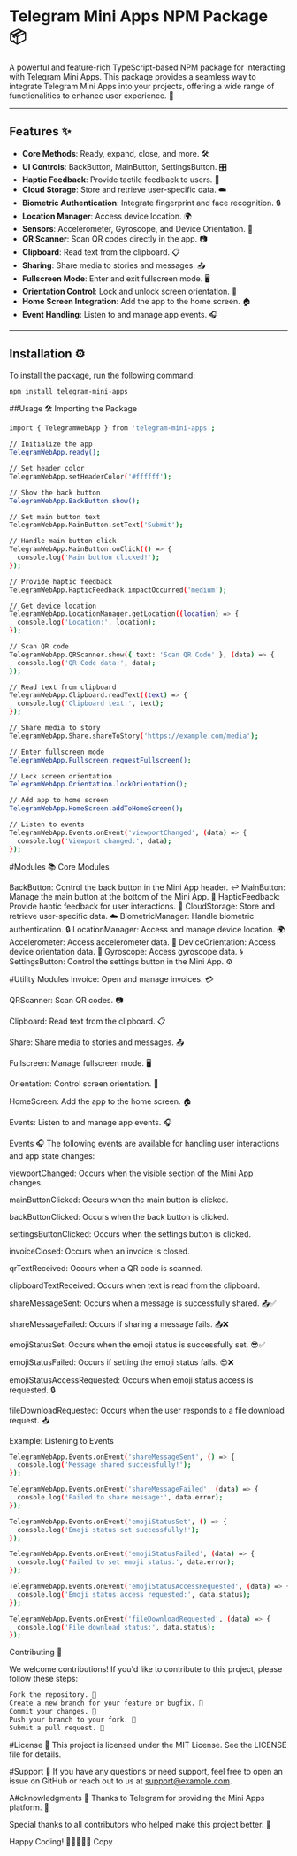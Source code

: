 # Telegram Mini Apps NPM Package 📦

A powerful and feature-rich TypeScript-based NPM package for interacting with Telegram Mini Apps. This package provides a seamless way to integrate Telegram Mini Apps into your projects, offering a wide range of functionalities to enhance user experience. 🚀

---

## Features ✨

- **Core Methods**: Ready, expand, close, and more. 🛠️
- **UI Controls**: BackButton, MainButton, SettingsButton. 🎛️
- **Haptic Feedback**: Provide tactile feedback to users. 📳
- **Cloud Storage**: Store and retrieve user-specific data. ☁️
- **Biometric Authentication**: Integrate fingerprint and face recognition. 🔒
- **Location Manager**: Access device location. 🌍
- **Sensors**: Accelerometer, Gyroscope, and Device Orientation. 📡
- **QR Scanner**: Scan QR codes directly in the app. 📷
- **Clipboard**: Read text from the clipboard. 📋
- **Sharing**: Share media to stories and messages. 📤
- **Fullscreen Mode**: Enter and exit fullscreen mode. 🖥️
- **Orientation Control**: Lock and unlock screen orientation. 🔄
- **Home Screen Integration**: Add the app to the home screen. 🏠
- **Event Handling**: Listen to and manage app events. 🎧

___




## Installation ⚙️

To install the package, run the following command:

```bash
npm install telegram-mini-apps
```


##Usage 🛠️
Importing the Package
```bash
import { TelegramWebApp } from 'telegram-mini-apps';

// Initialize the app
TelegramWebApp.ready();

// Set header color
TelegramWebApp.setHeaderColor('#ffffff');

// Show the back button
TelegramWebApp.BackButton.show();

// Set main button text
TelegramWebApp.MainButton.setText('Submit');

// Handle main button click
TelegramWebApp.MainButton.onClick(() => {
  console.log('Main button clicked!');
});

// Provide haptic feedback
TelegramWebApp.HapticFeedback.impactOccurred('medium');

// Get device location
TelegramWebApp.LocationManager.getLocation((location) => {
  console.log('Location:', location);
});

// Scan QR code
TelegramWebApp.QRScanner.show({ text: 'Scan QR Code' }, (data) => {
  console.log('QR Code data:', data);
});

// Read text from clipboard
TelegramWebApp.Clipboard.readText((text) => {
  console.log('Clipboard text:', text);
});

// Share media to story
TelegramWebApp.Share.shareToStory('https://example.com/media');

// Enter fullscreen mode
TelegramWebApp.Fullscreen.requestFullscreen();

// Lock screen orientation
TelegramWebApp.Orientation.lockOrientation();

// Add app to home screen
TelegramWebApp.HomeScreen.addToHomeScreen();

// Listen to events
TelegramWebApp.Events.onEvent('viewportChanged', (data) => {
  console.log('Viewport changed:', data);
});
```
#Modules 📚
Core Modules

BackButton: Control the back button in the Mini App header. ↩️
MainButton: Manage the main button at the bottom of the Mini App. 🎯
HapticFeedback: Provide haptic feedback for user interactions. 📳
CloudStorage: Store and retrieve user-specific data. ☁️
BiometricManager: Handle biometric authentication. 🔒
LocationManager: Access and manage device location. 🌍
Accelerometer: Access accelerometer data. 📡
DeviceOrientation: Access device orientation data. 🔄
Gyroscope: Access gyroscope data. 🌀
SettingsButton: Control the settings button in the Mini App. ⚙️

#Utility Modules
Invoice: Open and manage invoices. 💳

QRScanner: Scan QR codes. 📷

Clipboard: Read text from the clipboard. 📋

Share: Share media to stories and messages. 📤

Fullscreen: Manage fullscreen mode. 🖥️

Orientation: Control screen orientation. 🔄

HomeScreen: Add the app to the home screen. 🏠

Events: Listen to and manage app events. 🎧

Events 🎧
The following events are available for handling user interactions and app state changes:

viewportChanged: Occurs when the visible section of the Mini App changes.

mainButtonClicked: Occurs when the main button is clicked.

backButtonClicked: Occurs when the back button is clicked.

settingsButtonClicked: Occurs when the settings button is clicked.

invoiceClosed: Occurs when an invoice is closed.

qrTextReceived: Occurs when a QR code is scanned.

clipboardTextReceived: Occurs when text is read from the clipboard.

shareMessageSent: Occurs when a message is successfully shared. 📤✅

shareMessageFailed: Occurs if sharing a message fails. 📤❌

emojiStatusSet: Occurs when the emoji status is successfully set. 😎✅

emojiStatusFailed: Occurs if setting the emoji status fails. 😎❌

emojiStatusAccessRequested: Occurs when emoji status access is requested. 🔒

fileDownloadRequested: Occurs when the user responds to a file download request. 📥



Example: Listening to Events
```bash
TelegramWebApp.Events.onEvent('shareMessageSent', () => {
  console.log('Message shared successfully!');
});

TelegramWebApp.Events.onEvent('shareMessageFailed', (data) => {
  console.log('Failed to share message:', data.error);
});

TelegramWebApp.Events.onEvent('emojiStatusSet', () => {
  console.log('Emoji status set successfully!');
});

TelegramWebApp.Events.onEvent('emojiStatusFailed', (data) => {
  console.log('Failed to set emoji status:', data.error);
});

TelegramWebApp.Events.onEvent('emojiStatusAccessRequested', (data) => {
  console.log('Emoji status access requested:', data.status);
});

TelegramWebApp.Events.onEvent('fileDownloadRequested', (data) => {
  console.log('File download status:', data.status);
});
```
Contributing 🤝

We welcome contributions! If you'd like to contribute to this project, please follow these steps:

```bash
Fork the repository. 🍴
Create a new branch for your feature or bugfix. 🌿
Commit your changes. 💾
Push your branch to your fork. 🚀
Submit a pull request. 🎉

```
#License 📄
This project is licensed under the MIT License. See the LICENSE file for details.

#Support 💬
If you have any questions or need support, feel free to open an issue on GitHub or reach out to us at support@example.com.

A#cknowledgments 🙏
Thanks to Telegram for providing the Mini Apps platform. 📱

Special thanks to all contributors who helped make this project better. 🌟

Happy Coding! 🎉👨‍💻👩‍💻
Copy




